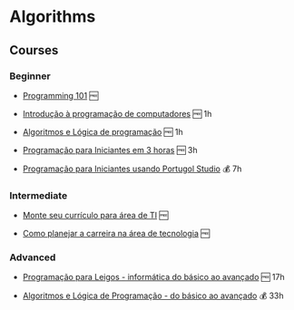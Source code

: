 # Algorithms

## Courses

### Beginner

- [Programming 101](https://www.udemy.com/course/programming-101/) 🆓

- [Introdução à programação de computadores](udemy.com/course/introducao-a-programacao-de-computadores/) 🆓 1h

- [Algoritmos e Lógica de programação](https://www.udemy.com/course/algoritmos-logica-programacao/) 🆓 1h

- [Programação para Iniciantes em 3 horas](https://www.udemy.com/course/programacao-para-iniciantes-aprenda-programar-do-zero/) 🆓 3h

- [Programação para Iniciantes usando Portugol Studio](https://www.udemy.com/course/programacao-para-iniciantes/) 💰 7h

### Intermediate

- [Monte seu currículo para área de TI](https://www.udemy.com/course/monte-seu-curriculo-para-area-de-ti/) 🆓

- [Como planejar a carreira na área de tecnologia](https://www.udemy.com/course/como-planejar-a-carreira-na-area-de-tecnologia/) 🆓

### Advanced

- [Programação para Leigos - informática do básico ao avançado](https://www.udemy.com/course/programacao-para-leigos/) 🆓 17h

- [Algoritmos e Lógica de Programação - do básico ao avançado](https://www.udemy.com/course/algoritmos-e-logica-de-programacao-essencial/) 💰 33h
